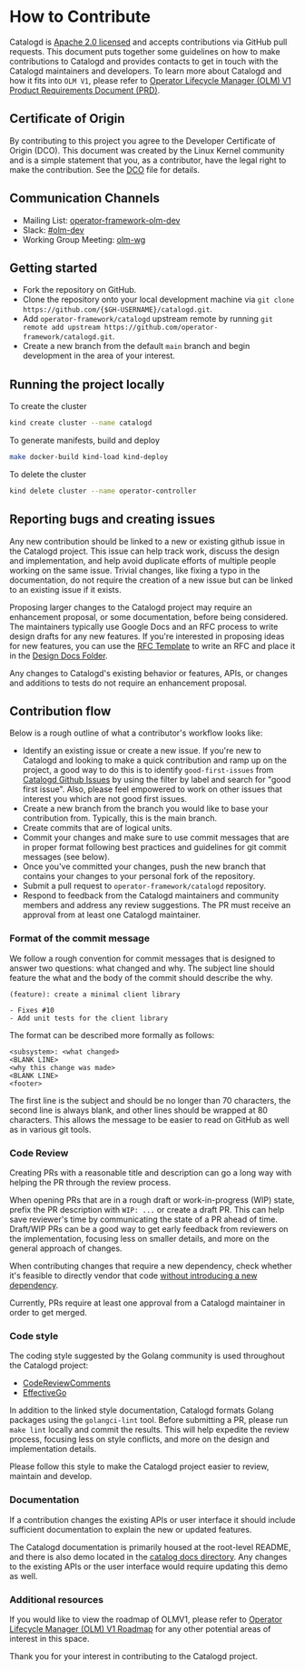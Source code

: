 # How to Contribute

Catalogd is [Apache 2.0 licensed](LICENSE.md) and accepts contributions via
GitHub pull requests. This document puts together some guidelines on how to make
contributions to Catalogd and provides contacts to get in touch with the
Catalogd maintainers and developers. To learn more about Catalogd and how it
fits into `OLM V1`, please refer to [Operator Lifecycle Manager (OLM) V1 Product
Requirements Document
(PRD)](https://docs.google.com/document/d/1-vsZ2dAODNfoHb7Nf0fbYeKDF7DUqEzS9HqgeMCvbDs/edit#heading=h.dbjdp199nxjk).

## Certificate of Origin

By contributing to this project you agree to the Developer Certificate of Origin
(DCO). This document was created by the Linux Kernel community and is a simple
statement that you, as a contributor, have the legal right to make the
contribution. See the
[DCO](https://github.com/operator-framework/catalogd/blob/main/DCO) file for
details.

## Communication Channels

- Mailing List:
  [operator-framework-olm-dev](mailto:operator-framework-olm-dev@googlegroups.com)
- Slack: [#olm-dev](https://kubernetes.slack.com/archives/C0181L6JYQ2)
- Working Group Meeting:
  [olm-wg](https://groups.google.com/g/operator-framework-olm-dev)

## Getting started

- Fork the repository on GitHub.
- Clone the repository onto your local development machine via `git clone
  https://github.com/{$GH-USERNAME}/catalogd.git`.
- Add `operator-framework/catalogd` upstream remote by running `git remote add
  upstream https://github.com/operator-framework/catalogd.git`.
- Create a new branch from the default `main` branch and begin development in
  the area of your interest.

## Running the project locally

To create the cluster

```sh
kind create cluster --name catalogd
```

To generate manifests, build and deploy

```sh
make docker-build kind-load kind-deploy
```

To delete the cluster

```sh
kind delete cluster --name operator-controller
```

## Reporting bugs and creating issues

Any new contribution should be linked to a new or existing github issue in the
Catalogd project. This issue can help track work, discuss the design and
implementation, and help avoid duplicate efforts of multiple people working on
the same issue. Trivial changes, like fixing a typo in the documentation, do not
require the creation of a new issue but can be linked to an existing issue if it
exists.

Proposing larger changes to the Catalogd project may require an enhancement
proposal, or some documentation, before being considered. The maintainers
typically use Google Docs and an RFC process to write design drafts for any new
features. If you're interested in proposing ideas for new features, you can use
the [RFC
Template](https://docs.google.com/document/d/1aYFGdq3W3UKzkRbNopISIdzABh-o5S0et7q0h2qPFGw/edit#heading=h.x3tfh25grvnv)
to write an RFC and place it in the [Design Docs
Folder](https://drive.google.com/drive/u/1/folders/1c5jSCrXuE9bziZcEiIX3X89OEC5tRgEg).

Any changes to Catalogd's existing behavior or features, APIs, or changes and
additions to tests do not require an enhancement proposal.

## Contribution flow

Below is a rough outline of what a contributor's workflow looks like:

- Identify an existing issue or create a new issue. If you're new to Catalogd
  and looking to make a quick contribution and ramp up on the project, a good
  way to do this is to identify `good-first-issues` from [Catalogd Github
  Issues](https://github.com/operator-framework/catalogd/issues) by using the
  filter by label and search for "good first issue". Also, please feel empowered
  to work on other issues that interest you which are not good first issues.
- Create a new branch from the branch you would like to base your contribution
  from. Typically, this is the main branch.
- Create commits that are of logical units.
- Commit your changes and make sure to use commit messages that are in proper
  format following best practices and guidelines for git commit messages (see
  below).
- Once you've committed your changes, push the new branch that contains your
  changes to your personal fork of the repository.
- Submit a pull request to `operator-framework/catalogd` repository.
- Respond to feedback from the Catalogd maintainers and community members and
  address any review suggestions. The PR must receive an approval from at least
  one Catalogd maintainer.

### Format of the commit message

We follow a rough convention for commit messages that is designed to answer two
questions: what changed and why. The subject line should feature the what and
the body of the commit should describe the why.

```text
(feature): create a minimal client library

- Fixes #10
- Add unit tests for the client library
```

The format can be described more formally as follows:

```text
<subsystem>: <what changed>
<BLANK LINE>
<why this change was made>
<BLANK LINE>
<footer>
```

The first line is the subject and should be no longer than 70 characters, the
second line is always blank, and other lines should be wrapped at 80 characters.
This allows the message to be easier to read on GitHub as well as in various git
tools.

### Code Review

Creating PRs with a reasonable title and description can go a long way with
helping the PR through the review process.

When opening PRs that are in a rough draft or work-in-progress (WIP) state,
prefix the PR description with `WIP: ...` or create a draft PR. This can help
save reviewer's time by communicating the state of a PR ahead of time. Draft/WIP
PRs can be a good way to get early feedback from reviewers on the
implementation, focusing less on smaller details, and more on the general
approach of changes.

When contributing changes that require a new dependency, check whether it's
feasible to directly vendor that code [without introducing a new
dependency](https://go-proverbs.github.io/).

Currently, PRs require at least one approval from a Catalogd maintainer in order
to get merged.

### Code style

The coding style suggested by the Golang community is used throughout the
Catalogd project:

- [CodeReviewComments](https://github.com/golang/go/wiki/CodeReviewComments)
- [EffectiveGo](https://golang.org/doc/effective_go)

In addition to the linked style documentation, Catalogd formats Golang packages
using the `golangci-lint` tool. Before submitting a PR, please run `make lint`
locally and commit the results. This will help expedite the review process,
focusing less on style conflicts, and more on the design and implementation
details.

Please follow this style to make the Catalogd project easier to review, maintain
and develop.

### Documentation

If a contribution changes the existing APIs or user interface it should include
sufficient documentation to explain the new or updated features.

The Catalogd documentation is primarily housed at the root-level README, and
there is also demo located in the [catalog docs
directory](https://github.com/operator-framework/catalogd/blob/main/docs/demo.gif).
Any changes to the existing APIs or the user interface would require updating
this demo as well.

### Additional resources

If you would like to view the roadmap of OLMV1, please refer to [Operator
Lifecycle Manager (OLM) V1
Roadmap](https://github.com/orgs/operator-framework/projects/8/views/26) for any
other potential areas of interest in this space.

Thank you for your interest in contributing to the Catalogd project.
